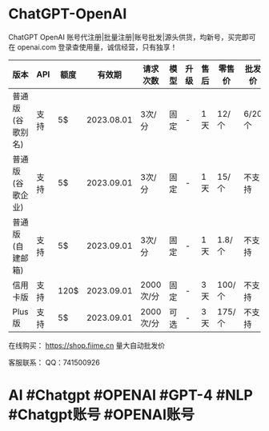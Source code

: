 # ChatGPT-OpenAI
ChatGPT OpenAI 账号代注册|批量注册|账号批发|源头供货，均新号，买完即可在 openai.com 登录查使用量，诚信经营，只有独享！


| 版本 | API | 额度 | 有效期 | 请求次数 | 模型 | 升级 | 售后 | 零售价 | 批发价 |
| --- | --- | --- | --- | --- | --- | --- | --- | --- | --- |
| 普通版(谷歌别名) | 支持 | 5$ | 2023.08.01 | 3次/分 | 固定 | - | 1天 | 12/个 | 6/20个 |
| 普通版(谷歌企业) | 支持 | 5$ | 2023.09.01 | 3次/分 | 固定 | - | 1天 | 15/个 | 不支持 |
| 普通版(自建邮箱) | 支持 | 5$ | 2023.09.01 | 3次/分 | 固定 | - | 1天 | 1.8/个 | 不支持 |
| 信用卡版 | 支持 | 120$ | 2023.09.01 | 2000次/分 | 固定 | - | 3天 | 100/个 | 不支持 |
| Plus版 | 支持 | 5$ | 2023.09.01 | 2000次/分 | 可选 | - | 3天 | 175/个 | 不支持 |

在线购买： https://shop.fiime.cn   量大自动批发价

客服联系：
QQ：741500926

# AI #Chatgpt #OPENAI #GPT-4 #NLP #Chatgpt账号 #OPENAI账号
